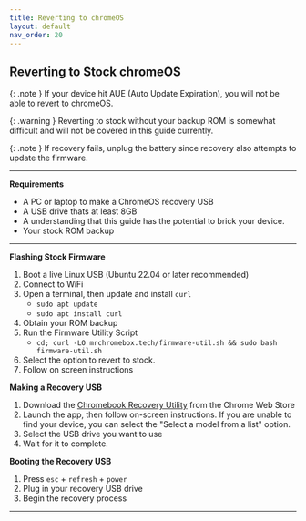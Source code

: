 ```yaml
---
title: Reverting to chromeOS
layout: default
nav_order: 20
---
```



## Reverting to Stock chromeOS

{: .note }
If your device hit AUE (Auto Update Expiration), you will not be able to revert to chromeOS.

{: .warning }
Reverting to stock without your backup ROM is somewhat difficult and will not be covered in this guide currently.

{: .note }
If recovery fails, unplug the battery since recovery also attempts to update the firmware.

--------

**Requirements**
- A PC or laptop to make a ChromeOS recovery USB
- A USB drive thats at least 8GB
- A understanding that this guide has the potential to brick your device.
- Your stock ROM backup


---------

**Flashing Stock Firmware**

1. Boot a live Linux USB (Ubuntu 22.04 or later recommended)
2. Connect to WiFi
3. Open a terminal, then update and install `curl`
    * `sudo apt update`
    * `sudo apt install curl`
4. Obtain your ROM backup    
5. Run the Firmware Utility Script
    * `cd; curl -LO mrchromebox.tech/firmware-util.sh && sudo bash firmware-util.sh`
6. Select the option to revert to stock.
7. Follow on screen instructions 


**Making a Recovery USB**
1. Download the [Chromebook Recovery Utility](https://chrome.google.com/webstore/detail/chromebook-recovery-utili/pocpnlppkickgojjlmhdmidojbmbodfm) from the Chrome Web Store
2. Launch the app, then follow on-screen instructions. If you are unable to find your device, you can select the "Select a model from a list" option.
3. Select the USB drive you want to use
4. Wait for it to complete.


**Booting the Recovery USB**
1. Press `esc` + `refresh` + `power`
2. Plug in your recovery USB drive
3. Begin the recovery process
   
-------------


